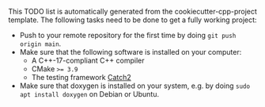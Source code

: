 This TODO list is automatically generated from the cookiecutter-cpp-project template.
The following tasks need to be done to get a fully working project:


* Push to your remote repository for the first time by doing `git push origin main`.
* Make sure that the following software is installed on your computer:
  * A C++-17-compliant C++ compiler
  * CMake `>= 3.9`
  * The testing framework [Catch2](https://github.com/catchorg/Catch2)
* Make sure that doxygen is installed on your system, e.g. by doing `sudo apt install doxygen`
  on Debian or Ubuntu.